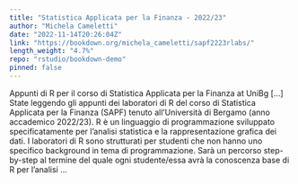 ```yaml
---
title: "Statistica Applicata per la Finanza - 2022/23"
author: "Michela Cameletti"
date: "2022-11-14T20:26:04Z"
link: "https://bookdown.org/michela_cameletti/sapf2223rlabs/"
length_weight: "4.7%"
repo: "rstudio/bookdown-demo"
pinned: false
---
```


Appunti di R per il corso di Statistica Applicata per la Finanza at UniBg [...] State leggendo gli appunti dei laboratori di R del corso di Statistica Applicata per la Finanza (SAPF) tenuto all’Università di Bergamo (anno accademico 2022/23). R è un linguaggio di programmazione sviluppato specificatamente per l’analisi statistica e la rappresentazione grafica dei dati. I laboratori di R sono strutturati per studenti che non hanno uno specifico background in tema di programmazione. Sarà un percorso step-by-step al termine del quale ogni studente/essa avrà la conoscenza base di R per l’analisi ...
